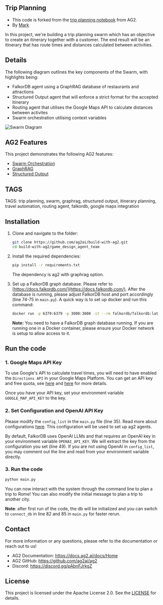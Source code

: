 ## Trip Planning

- This code is forked from the [trip planning notebook](https://docs.ag2.ai/notebooks/agentchat_swarm_graphrag_trip_planner#trip-planning-with-a-falkordb-graphrag-agent-using-a-swarm) from AG2.
- By [Mark](https://github.com/marklysze)

In this project, we're building a trip planning swarm which has an objective to create an itinerary together with a customer. The end result will be an itinerary that has route times and distances calculated between activities.

## Details

The following diagram outlines the key components of the Swarm, with highlights being:

- FalkorDB agent using a GraphRAG database of restaurants and attractions
- Structured Output agent that will enforce a strict format for the accepted itinerary
- Routing agent that utilises the Google Maps API to calculate distances between activites
- Swarm orchestration utilising context variables

<!-- Add figure here -->

![Swarm Diagram](./trip_planner_data/travel-planning-overview.png)

## AG2 Features

This project demonstrates the following AG2 features:

- [Swarm Orchestration](https://docs.ag2.ai/docs/user-guide/advanced-concepts/swarm-deep-dive)
- [GraphRAG](https://github.com/ag2ai/ag2/blob/main/notebook/agentchat_graph_rag_falkordb.ipynb)
- [Structured Output](https://docs.ag2.ai/docs/user-guide/basic-concepts/structured-outputs#structured-outputs)

## TAGS

TAGS: trip planning, swarm, graphrag, structured output, itinerary planning, travel automation, routing agent, falkordb, google maps integration

## Installation

1. Clone and navigate to the folder:
   ```bash
   git clone https://github.com/ag2ai/build-with-ag2.git
   cd build-with-ag2/game_design_agent_team
   ```
2. Install the required dependencies:

   ```bash
   pip install -r requirements.txt
   ```

   The dependency is ag2 with graphrag option.

3. Set up a FalkorDB graph database. Please refer to [https://docs.falkordb.com/](https://docs.falkordb.com/). After the database is running, please adjust FalkorDB host and port accordingly (line 74-75 in `main.py`). A quick way is to set up docker and run this command:

   ```bash
   docker run -p 6379:6379 -p 3000:3000 -it --rm falkordb/falkordb:latest
   ```

   **Note:** You need to have a FalkorDB graph database running. If you are running one in a Docker container, please ensure your Docker network is setup to allow access to it.

## Run the code

### 1. Google Maps API Key

To use Google's API to calculate travel times, you will need to have enabled the `Directions API` in your Google Maps Platform. You can get an API key and free quota, see [here](https://developers.google.com/maps/documentation/directions/overview) and [here](https://developers.google.com/maps/get-started) for more details.

Once you have your API key, set your environment variable `GOOGLE_MAP_API_KEY` to the key.

### 2. Set Configuration and OpenAI API Key

Please modify the `config_list` in the `main.py` file (line 35). Read more about configurations [here](https://docs.ag2.ai/docs/topics/llm_configuration). This configuration will be used to set up ag2 agents.

By default, FalkorDB uses OpenAI LLMs and that requires an OpenAI key in your environment variable `OPENAI_API_KEY`. We will extract the key from the configuration you set (line 49). If you are not using OpenAI in `config_list`, you may comment out the line and read from your environment variable directly.

### 3. Run the code

```bash
python main.py
```

You can now interact with the system through the command line to plan a trip to Rome! You can also modify the initial message to plan a trip to another city.

**Note**: after first run of the code, the db will be initialized and you can switch to `connect_db` in line 82 and 85 in `main.py` for faster rerun.

## Contact

For more information or any questions, please refer to the documentation or reach out to us!

- AG2 Documentation: https://docs.ag2.ai/docs/Home
- AG2 GitHub: https://github.com/ag2ai/ag2
- Discord: https://discord.gg/pAbnFJrkgZ

## License

This project is licensed under the Apache License 2.0. See the [LICENSE](../LICENSE) for details.
